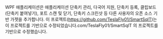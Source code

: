 WPF 애플리케이션은 애플리케이션 단축키 관리, 다국어 지원, 단축키 등록, 클립보드(단축키 붙여넣기), 포트 스캔 및 닫기, 단축키 스크린샷 등 다른 사용자의 오픈 소스 기반 가젯을 추가합니다. 이 프로젝트(https://github.com/TeslaFly01/SmartSqlT)는 이 프로젝트를 기반으로 수정되었습니다.com/TeslaFly01/SmartSqlT 의 프로젝트를 기반으로 수정했습니다.
